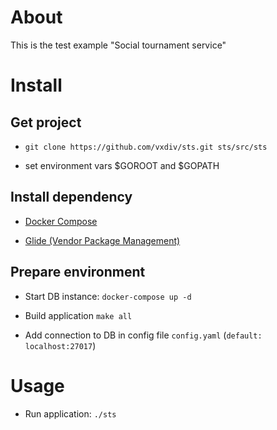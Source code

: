# About

This is the test example  "Social tournament service"


# Install

## Get project

- `git clone https://github.com/vxdiv/sts.git sts/src/sts`

-  set environment vars $GOROOT  and $GOPATH

## Install dependency

-  [Docker Compose](https://docs.docker.com/compose/install/)

-  [Glide (Vendor Package Management)](https://github.com/Masterminds/glide#install)

## Prepare environment

-  Start DB instance: `docker-compose up -d`

-  Build application `make all`

-  Add connection to DB in config file `config.yaml`  (`default: localhost:27017`)


# Usage

- Run application: `./sts`
